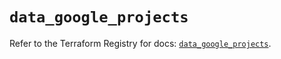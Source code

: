 # `data_google_projects`

Refer to the Terraform Registry for docs: [`data_google_projects`](https://registry.terraform.io/providers/hashicorp/google-beta/6.11.1/docs/data-sources/google_projects).
